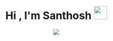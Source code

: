 <h1 align="center">Hi , I'm Santhosh <img src="https://media.giphy.com/media/hvRJCLFzcasrR4ia7z/giphy.gif" width="35"></h1>
<p align="center">
  <a align="center "href="https://github.com/DenverCoder1/readme-typing-svg"><img src="https://readme-typing-svg.herokuapp.com?lines=CSE+Student;Fast%20learner&center=true&width=550&height=50"></a>
</p>
